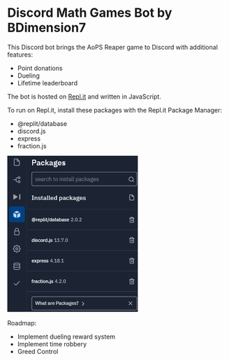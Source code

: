# Discord Math Games Bot by BDimension7

This Discord bot brings the AoPS Reaper game to Discord with additional features:

- Point donations
- Dueling
- Lifetime leaderboard

The bot is hosted on [Repl.it](https://replit.com) and written in JavaScript.

To run on Repl.it, install these packages with the Repl.it Package Manager:

- @replit/database
- discord.js
- express
- fraction.js

![Repl.it Package Manager](./images/replit_packages.png)

Roadmap:

- Implement dueling reward system
- Implement time robbery
- Greed Control
